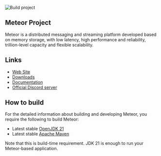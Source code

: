 ![Build project](https://github.com/shallowx/meteor/blob/main/docs/badge.svg)

## Meteor Project

Meteor is a distributed messaging and streaming platform developed based on memory storage, with low latency, high
performance and reliability, trillion-level capacity and flexible scalability.

## Links

* [Web Site]()
* [Downloads]()
* [Documentation]()
* [Official Discord server]()

## How to build

For the detailed information about building and developing Meteor, you require the following to build Meteor:

* Latest stable [OpenJDK 21](https://adoptium.net/)
* Latest stable [Apache Maven](https://maven.apache.org/)

Note that this is build-time requirement. JDK 21 is enough to run your Meteor-based application.
